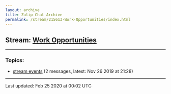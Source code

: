 ```yaml
---
layout: archive
title: Zulip Chat Archive
permalink: /stream/215613-Work-Opportunities/index.html
---
```


## Stream: [Work Opportunities](https://hl7webmaster.github.io/zulip-hl7-org/stream/215613-Work-Opportunities/index.html)
---

### Topics:

* [stream events](topic/stream.20events.html) (2 messages, latest: Nov 26 2019 at 21:28)

<hr><p>Last updated: Feb 25 2020 at 00:02 UTC</p>